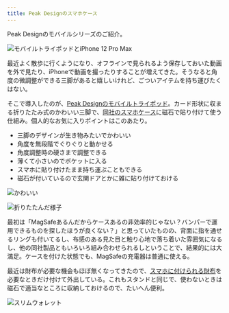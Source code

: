 ```yaml
---
title: Peak Designのスマホケース
---
```

Peak Designのモバイルシリーズのご紹介。

![](https://lh3.googleusercontent.com/docs/ADP-6oEt6TsEvgINAmLwhxEXCOAot4hiE__59aUTSUflRzqyqOjHYwyhpfCgoB2lumYUysWh1pga_QqpE-BuxEn7V9DignRSatTKnpXqUJKMGP3f5J_CYFyFPFdyI1kMqoKgRqQcjWSSsOjDtcwDzvDWHQnPrAc2BVUOxYfWzPvMJ0GJ5IhSwt3V2kGJCdOj_rDbipATfc0el-eHehM6c7hW06vLWdLysN1uxHzckSdRbeqTjQeGAFsweE4zQK6uSLA3ZhIUEXP3x5O84SSS7wYVPOY-bLsGdRiyH5b2xYXIKVddOVv73c0iwacHJRILTPvmJhO1ju1Y4DFvT9AOCNes9NRBqK6OBoPyamv3oV1fsYwJ-OW_4FS04amR-YVN1BDFO3JfCcdnHXjbuKbbw64CT75s3OCmQnhuZuhf00RqDISmfmf1FLq6fo7b-juq5PReY2DPItteL0cMLDX7x_UZM2vF4uvpMgR26Bfsowbm4zTrUyR-eD1ssDTilwTPFO0SSxfsqpMbUZXPrTtb6W7_FqlRlS18UmM5nXof-KkDCDeCWIy9fzeRQLE2xPRIlQPomJOb5UCt-lHSOsddV4YfIH2vUDQFPHCJiC0T1xlN6Zbx8fD6iYK5u8efMzZcBMCPumTjEQ-KPsG0L7ZAJhOTiVpZ3pQeTVBbxrrBfkjHVsaod6hBDi0y_qZfDZ0-NwX6_vcB7nnE71h0Z9ujJ90dwFJPhHQHq57kSAjtvCsrM5iLjf57mVAgICyisw5s-hHY9iSozYE8NslL4ZRAqZimRz4rNhgn5DrQM_Olf9GcJRPmqj9FY47pMknzBnXieZY68YC5D4utY33AjJiiYkga7FXgBtOhUpPsVhg-jeHCfnltHxiE_yduIqTLEIK9LXaZcccAh6MnSJpkI4rDfa2VCEoMpRn2wTQH3yuQpkb4qOv4h2INPoHASKHSymmRgQ5vbPQTFPzyRJkMvClfjDWH1ntV3_35puzGPq4PT66_yKXqeLNkw1mkcU0KFrQlcrKbZLb6_kgwBThbq7C4cxtUSCGK670vnA28uR7lHaP7FovjXs5jwdqqt15gBtlxFWvSyKXvixA9VKjmW8Ip_WlzxJtTT74-AjJF2POntP39GiUdtTZxg-VBCW9Zj4gWeoNAH-dS8vJ_nQ0oCYh5MwK9YkgALH5O9uYL4758DTesMU9SqmPtCIW4OQvRgHXebInktg6WjuF3hRvYZv8Js-em5C4b_ChE71A5kHKX9Qg_0yDTj5Fx "モバイルトライポッドとiPhone 12 Pro Max")

最近よく散歩に行くようになり、オフラインで見られるよう保存しておいた動画を外で見たり、iPhoneで動画を撮ったりすることが増えてきた。そうなると角度の微調整ができる三脚があると嬉しいけれど、ごついアイテムを持ち運びたくはない。

そこで導入したのが、[Peak Designのモバイルトライポッド](https://www.amazon.co.jp/dp/B09FRZPLL3)。カード形状に収まる折りたたみ式のかわいい三脚で、[同社のスマホケース](https://www.amazon.co.jp/dp/B09FP3HP7Z?)に磁石で貼り付けて使う仕組み。個人的なお気に入りポイントはこのあたり。

*   三脚のデザインが生き物みたいでかわいい
*   角度を無段階でぐりぐりと動かせる
*   角度調整時の硬さまで調整できる
*   薄くて小さいのでポケットに入る
*   スマホに貼り付けたまま持ち運ぶこともできる
*   磁石が付いているので玄関ドアとかに雑に貼り付けておける

![](https://lh3.googleusercontent.com/docs/ADP-6oFul-lZ3Pz1nIPDX5LTbVHGZuf7aIJtCOJOspn3jXVhqYJ1j4OXh_ThI0GpGBI8p4pYsKD6Upx3O1JCRXlXmkxJyrYg2nEr13Z0mzVdTtuq3F3Fp1p9spBE2PXIQXVI5LMNbg4LJwlqOOsNkv4141WkIq0fLmoMlfwCsbnhDrClN5b31i1rwy0hlKUNRsLOiXQE0s0Yb52GupnKqbmLKfwvs8bxDFa8VjVkSUxuva0cwy1D67U2XrO8eVS7slf-4uQ6fIOFxlErGOLcDfkHDsfvQ-QNlm7uYeelRjZNj0PCCpauosyWiz3KxR-JnpmiKJb3dlxvLH9WoHdTLvmX66GjlwQZsmc8kirhGDAf-hW3tF5d3mGoFnBISEEij8uXYFLCILLHzWNPCWAq0DQtLy_iDE7qYgHudE-2WYobg97PqQZDwliUni4mxqNQ-ZawCJXYtUHLD-FdUv31NFW-y8Sef7VTCNKqr__7Ut7VmNFZ81BvIQf6vBdUR5RGXpZyr9iReCx82_VMWmlqutDrghzIIAbxdpJZbSp33RSAC7zj_d-8faeMhUp168HbOT1YwUUVXADh6F1WgNPhsKQ402iBpaes70YYd5i5x8qLydU-N5FdZInNErzMNzJ8pMwDkbhbgpapEdJ4Co-Q0gIKIPolg2FR2M9oCTMkkHGXL59KzTuZn2D1xpVlb2gRmKZPWDrdOqDkhdMMr26BZw4RhY0TLyAUlxmCZJnXcMwHj3jneyIqhbclV1czJ7GM9bzYc0E-XgDPiOD6ODX0e5GoVdP7ulBp2jjiwqkDcAe7yugwkGuzjAJQNe5-y6aFZjaykCDSjM_QPQVO3TGt5PS3sNXJ1MDDQxpX8IIV2JOdscjwq_kPy7517BsSWdxE4aZ16-j6geEOCfdPV8ayNn9CVIklLrPann1xPKzKAEnSbLQc1KvSvlzChxMEz0iYZxM-N4rccIWbU0NZZsrsFSGZ2wbK21FCqEtTm7U58c727n823RGkckc7Av2TccIJRAC0kkSzzwFZKds6xHkyvXDeGNdnt_2pqibP4u-ntlmEMg0rEcxf32fN7zYcEmuybZBFLgXeAUYCDO3nvuF5DmVRf-gpr1RcQvtRkca0MzzgnXX29s0VCUM7T6AP_MqhWPm93ZO8L0yR4NgAoEwgdr_eFUJB0ETbsiGki0DSlO5xrk4W2Xxjfxl8vGcN6pqox0TJhc-2TiThJtNyZWUYnE-UIelMPbeV3fU7aLb9WGKuA7a-0jEg "かわいい")

![](https://lh3.googleusercontent.com/docs/ADP-6oEPw5fbDCLaq_cLsN4CGpgdq4mSxwCCF-8eZsTjelgPNegCWkuh4jAFNVF6TlR9wmL7w_wG3EMLnLzVJWL4xe0pAwuyfCqATLcCp1DNEr1CA_J2EdJG0kvSoUNwA6McaVsH_2eGCDBEs9vwuvR42P7qlz2CAY1dKOGH70OmfLjKh9qDVdKbv6_-pJ0srAqJTWrSf_lGZIZmcGmq62pMOwCDRw3BbcM3cAUbuLt5MsADmja4glPTzZAAYgpzuEVffbgpl--xkqlHiY-sVZHmVToLicbgrRT6BX3MD9q1cMU8lPq7CnGxLwRv9ckQcWXvHCQ2OjMAt1fslkup_CHQB1l5Sy6eO3efkfDYHHfKPJ1b21iAqoI0q3ACj_8kxnhzfPHbwgqPp5SgggoZ_jf-OKN2b0ZUeAWJQytxQ7jbpat9MmLK1CYxu47fdkznOQNAOBXrX1-dne2VAhgk0_YLAg8DO1Weldv9CxQAVsWFdNfMy1iH9JQ-jsPSArQOV-Oo6FcDuZUR7RD8cnC7YVMItjSuaWEqAwE6WXEKhaeBg4e_aGlz_Zxb7qeMWosEpTwUtEl7CGHZwglBlTpPd7Ck3qZ38IJGErFu7VJzVlUURgzURxnP6d-kG4ja4FrutowzDlmyN3uH_7b1L1K-yjWMqMBvcHQ4rdfGphUEimf2CfW0MjWUNeDYxd5i1Zm2fPxIxmxwsPHxgcOb0uJ2JAS44dmaJCfgivtmZZ6ppCWhWxX2JvRyZHiqLJGpR6r3YRn48CAtdw7t5a3g3zQ8tjnI-onFt-q0477COY6FXaTQp93scictQT57FjEGAhnIusd9VwJPBI2i9yQWycrQMBpXiGdRYc6uPOo6FljIV3XHWdINweuIsYxJYNRo_LYBCva2YTmuNbzXZfmg0VWOnucjfy47TcSU3y4F36ftfP36ZIKwBAG-JU7xfDJdpDxhmTdGKqq3a3yF4eOSuaKFTsf1PRAvaktLQFOggkL-dAG1syEr8W_YGzwzA5JHK2huphSfZAaaVAvNUH_0Csb8_ePs0QpOvk3-NQLyulWivNvSFrJeAZKRt2MnWpfCK8ewULccuoPuxIVTlHwsp1HhOtDA7jHbze8WwltSkdxTMqat_myU-7rT4V1VTdYuVJd9toDWET0VSxhjia8gnE4W1Dfb9xriWyLXXpQhwSV8wcuC4_9h-1xDrFI5Ha4JeRSLGAuIZ43VhmJjuNZhu4YDLAUaJHGA6nxU5a5NY1cArD6KKQPC0A1s "折りたたんだ様子")

最初は「MagSafeあるんだからケースあるの非効率的じゃない？バンパーで運用できるものを探したほうが良くない？」と思っていたものの、背面に指を通せるリングも付いてるし、布感のある見た目と触り心地で落ち着いた雰囲気になるし、他の同社製品ともいろいろ組み合わせられるしということで、結果的には大満足。ケースを付けた状態でも、MagSafeの充電器は普通に使える。

最近は財布が必要な機会もほぼ無くなってきたので、[スマホに付けられる財布](https://www.amazon.co.jp/dp/B09FSGW671)を必要なときだけ付けて外出している。これもスタンドと同じで、使わないときは磁石で適当なところに収納しておけるので、たいへん便利。

![](https://lh3.googleusercontent.com/docs/ADP-6oG4HfyLT14UaG7fh04uK_mXyiEm147fS7-BQyFczl9rx7gpuVghsuOSNWXhNo3dkmAvAIKTSOE3ONs_u7HKnni4bqy5mIwga1Cm7oiZbheMYx-wgB6R_PNNaWXEyBI13mjJOgAugz_Oqsu6e2iNuaL1A8ASGMqhAbDs1XycKnWVM3-ZgBUGGuthmjEDhKsHmn9f6Bz5hh-c5Epu62cQC4rg-3eVbjiWSzKXQoefupYLoypHJhEbHPXV3AdyJtEN-JSnvxBRu3Vmr9cc4ZDnBU3hQCoPIhR5oppb9QztqI1-dPN3qPKB8rv2tEaGk--XtH2hCyHMoo9y7Az8c2KKNP6DDkOeSRblXxMQuF4EvomS7pYtJuh2bXmSgfinvUBfSi3GZ51ksSJ8GONb5UI9qaO56rlqTyoJ7jDlsPt65_nX5epI1vyw6ChiGj1ffeRp6EkUwP93BAcoLW3dwINJHd3DoctKEnSAjNB3ZHj0_Awa713F_0CtHgX18eDmxrE0nkRXphWd5-9WA2YDZ9k8-XPHNpK0Kl834H_dFvlMavZJL9XnRZjLe9BTcCP4UbpmXakNOgSR7TmgSqsCcZVYY4TUXMPPEknfBQbeO80w_BwA220i2-NApPTzVY7wHphbo296iTM7M-2Iz0VW4Co_qorCLUhZASxGbzccqi14X9bpWXdRsefniY4FNM911UgQvCajh3LNeRLNJjx-zy7Gek0_9mQWW8mUSh4KlsaEBeWBCUsEdVsl6jVdjv5kkpgga395RNERwyHnYSe2dUaeeY9_64-a0Svptla6N5XSOM_hCxF2vTvfDjA6drASNoO4uq746KVJjEGWD8mPwhSt3HwnF1FhtSUg7MLH_e5S0_B6h2w_v4M0KDpaOCB5XZ_TxiBOIrfOsGnoce-IXQmuB1795tsgKMJQwl2u8hGjti0LWY90OEgED1Q71tbkRKRgEwMB0ukzd1iSM344vzRxideQbP8cS7K2AZFUq_NNMpv_4gdRNKr-TyutqaSGSdjtPH5rKJgBirozK-ZnmyUbpjTrAa61m7aX8pi7IW4HAVBgqA0yxhpmfdoSVNe1LAigwROAHaMflIWSEX2ydY_QcvQngaS4yYF_hE3LZnhZqwqKVRQNRle6WU4daiqVy4PfNyg20AFvm51YeRLp39kojNpnintOmSe5mNS9rM77_VtIVgD2avSRpWQLBiCIiW9XHySKxGgeULGW1wK-M_a9WRtTaeJf2EVvTr8oziXawFZ3rmRc "スリムウォレット")
